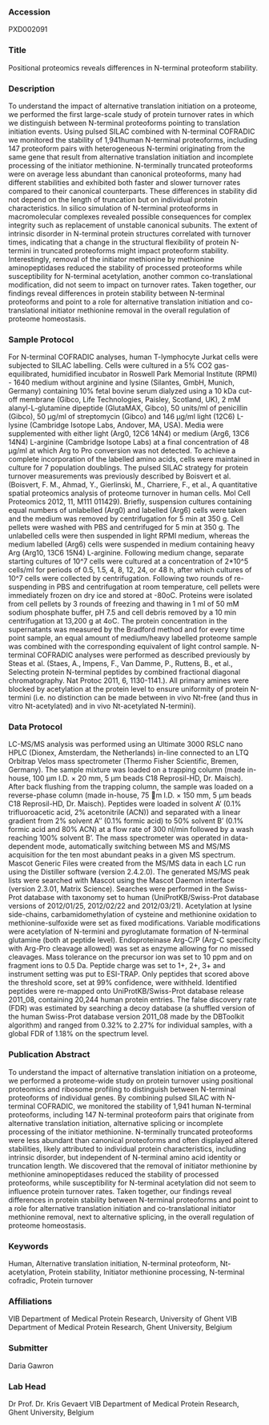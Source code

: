 ### Accession
PXD002091

### Title
Positional proteomics reveals differences in N-terminal proteoform stability.

### Description
To understand the impact of alternative translation initiation on a proteome, we performed the first large-scale study of protein turnover rates in which we distinguish between N-terminal proteoforms pointing to translation initiation events. Using pulsed SILAC combined with N-terminal COFRADIC we monitored the stability of 1,941human N-terminal proteoforms, including 147 proteoform pairs with heterogeneous N-termini originating from the same gene that result from alternative translation initiation and incomplete processing of the initiator methionine. N-terminally truncated proteoforms were on average less abundant than canonical proteoforms, many had different stabilities and exhibited both faster and slower turnover rates compared to their canonical counterparts. These differences in stability did not depend on the length of truncation but on individual protein characteristics. In silico simulation of N-terminal proteoforms in macromolecular complexes revealed possible consequences for complex integrity such as replacement of unstable canonical subunits. The extent of intrinsic disorder in N-terminal protein structures correlated with turnover times, indicating that a change in the structural flexibility of protein N-termini in truncated proteoforms might impact proteoform stability. Interestingly, removal of the initiator methionine by methionine aminopeptidases reduced the stability of processed proteoforms while susceptibility for N-terminal acetylation, another common co-translational modification, did not seem to impact on turnover rates. Taken together, our findings reveal differences in protein stability between N-terminal proteoforms and point to a role for alternative translation initiation and co-translational initiator methionine removal in the overall regulation of proteome homeostasis.

### Sample Protocol
For N-terminal COFRADIC analyses, human T-lymphocyte Jurkat cells were subjected to SILAC labelling. Cells were cultured in a 5% CO2 gas-equilibrated, humidified incubator in Roswell Park Memorial Institute (RPMI) - 1640 medium without arginine and lysine (Silantes, GmbH, Munich, Germany) containing 10% fetal bovine serum dialyzed using a 10 kDa cut-off membrane (Gibco, Life Technologies, Paisley, Scotland, UK), 2 mM alanyl-L-glutamine dipeptide (GlutaMAX, Gibco), 50 units/ml of penicillin (Gibco), 50 µg/ml of streptomycin (Gibco) and 146 µg/ml light (12C6) L-lysine (Cambridge Isotope Labs, Andover, MA, USA). Media were supplemented with either light (Arg0, 12C6 14N4) or medium (Arg6, 13C6 14N4) L-arginine (Cambridge Isotope Labs) at a final concentration of 48 µg/ml at which Arg to Pro conversion was not detected. To achieve a complete incorporation of the labelled amino acids, cells were maintained in culture for 7 population doublings. The pulsed SILAC strategy for protein turnover measurements was previously described by Boisvert et al. (Boisvert, F. M., Ahmad, Y., Gierlinski, M., Charriere, F., et al., A quantitative spatial proteomics analysis of proteome turnover in human cells. Mol Cell Proteomics 2012, 11, M111 011429). Briefly, suspension cultures containing equal numbers of unlabelled (Arg0) and labelled (Arg6) cells were taken and the medium was removed by centrifugation for 5 min at 350 g. Cell pellets were washed with PBS and centrifuged for 5 min at 350 g. The unlabelled cells were then suspended in light RPMI medium, whereas the medium labelled (Arg6) cells were suspended in medium containing heavy Arg (Arg10, 13C6 15N4) L-arginine. Following medium change, separate starting cultures of 10^7 cells were cultured at a concentration of 2*10^5 cells/ml for periods of 0.5, 1.5, 4, 8, 12, 24, or 48 h, after which cultures of 10^7 cells were collected by centrifugation. Following two rounds of re-suspending in PBS and centrifugation at room temperature, cell pellets were immediately frozen on dry ice and stored at -80oC.  Proteins were isolated from cell pellets by 3 rounds of freezing and thawing in 1 ml of 50 mM sodium phosphate buffer, pH 7.5 and cell debris removed by a 10 min centrifugation at 13,200 g at 4oC. The protein concentration in the supernatants was measured by the Bradford method and for every time point sample, an equal amount of medium/heavy labelled proteome sample was combined with the corresponding equivalent of light control sample.  N-terminal COFRADIC analyses were performed as described previously by Steas et al. (Staes, A., Impens, F., Van Damme, P., Ruttens, B., et al., Selecting protein N-terminal peptides by combined fractional diagonal chromatography. Nat Protoc 2011, 6, 1130-1141.). All primary amines were blocked by acetylation at the protein level to ensure uniformity of protein N-termini (i.e. no distinction can be made between in vivo Nt-free (and thus in vitro Nt-acetylated) and in vivo Nt-acetylated N-termini).

### Data Protocol
LC-MS/MS analysis was performed using an Ultimate 3000 RSLC nano HPLC (Dionex, Amsterdam, the Netherlands) in-line connected to an LTQ Orbitrap Velos mass spectrometer (Thermo Fisher Scientific, Bremen, Germany). The sample mixture was loaded on a trapping column (made in-house, 100 µm I.D. × 20 mm, 5 µm beads C18 Reprosil-HD, Dr. Maisch). After back flushing from the trapping column, the sample was loaded on a reverse-phase column (made in-house, 75 m I.D. × 150 mm, 5 µm beads C18 Reprosil-HD, Dr. Maisch). Peptides were loaded in solvent A’ (0.1% trifluoroacetic acid, 2% acetonitrile (ACN)) and separated with a linear gradient from 2% solvent A’’ (0.1% formic acid) to 50% solvent B’ (0.1% formic acid and 80% ACN) at a flow rate of 300 nl/min followed by a wash reaching 100% solvent B’. The mass spectrometer was operated in data-dependent mode, automatically switching between MS and MS/MS acquisition for the ten most abundant peaks in a given MS spectrum. Mascot Generic Files were created from the MS/MS data in each LC run using the Distiller software (version 2.4.2.0). The generated MS/MS peak lists were searched with Mascot using the Mascot Daemon interface (version 2.3.01, Matrix Science). Searches were performed in the Swiss-Prot database with taxonomy set to human (UniProtKB/Swiss-Prot database versions of 2012/01/25, 2012/02/22 and 2012/03/21). Acetylation at lysine side-chains, carbamidomethylation of cysteine and methionine oxidation to methionine-sulfoxide were set as fixed modifications. Variable modifications were acetylation of N-termini and pyroglutamate formation of N-terminal glutamine (both at peptide level). Endoproteinase Arg-C/P (Arg-C specificity with Arg-Pro cleavage allowed) was set as enzyme allowing for no missed cleavages. Mass tolerance on the precursor ion was set to 10 ppm and on fragment ions to 0.5 Da. Peptide charge was set to 1+, 2+, 3+ and instrument setting was put to ESI-TRAP. Only peptides that scored above the threshold score, set at 99% confidence, were withheld. Identified peptides were re-mapped onto UniProtKB/Swiss-Prot database release 2011_08, containing 20,244 human protein entries. The false discovery rate (FDR) was estimated by searching a decoy database (a shuffled version of the human Swiss-Prot database version 2011_08 made by the DBToolkit algorithm) and ranged from 0.32% to 2.27% for individual samples, with a global FDR of 1.18% on the spectrum level.

### Publication Abstract
To understand the impact of alternative translation initiation on a proteome, we performed a proteome-wide study on protein turnover using positional proteomics and ribosome profiling to distinguish between N-terminal proteoforms of individual genes. By combining pulsed SILAC with N-terminal COFRADIC, we monitored the stability of 1,941 human N-terminal proteoforms, including 147&#xa0;N-terminal proteoform pairs that originate from alternative translation initiation, alternative splicing or incomplete processing of the initiator methionine. N-terminally truncated proteoforms were less abundant than canonical proteoforms and often displayed altered stabilities, likely attributed to individual protein characteristics, including intrinsic disorder, but independent of N-terminal amino acid identity or truncation length. We discovered that the removal of initiator methionine by methionine aminopeptidases reduced the stability of processed proteoforms, while susceptibility for N-terminal acetylation did not seem to influence protein turnover rates. Taken together, our findings reveal differences in protein stability between N-terminal proteoforms and point to a role for alternative translation initiation and co-translational initiator methionine removal, next to alternative splicing, in the overall regulation of proteome homeostasis.

### Keywords
Human, Alternative translation initiation, N-terminal proteoform, Nt-acetylation, Protein stability, Initiator methionine processing, N-terminal cofradic, Protein turnover

### Affiliations
VIB Department of Medical Protein Research, University of Ghent
VIB Department of Medical Protein Research, Ghent University, Belgium

### Submitter
Daria Gawron

### Lab Head
Dr Prof. Dr. Kris Gevaert
VIB Department of Medical Protein Research, Ghent University, Belgium


